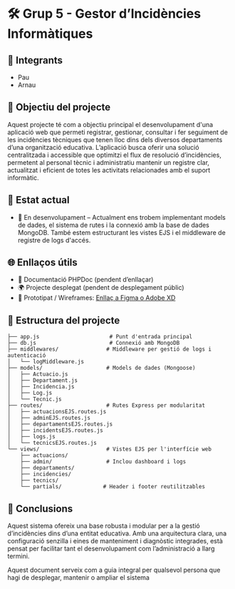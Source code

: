 # 🛠️ Grup 5 - Gestor d’Incidències Informàtiques

## 👥 Integrants

- Pau
- Arnau

## 🎯 Objectiu del projecte

Aquest projecte té com a objectiu principal el desenvolupament d'una aplicació web que permeti registrar, gestionar, consultar i fer seguiment de les incidències tècniques que tenen lloc dins dels diversos departaments d’una organització educativa. L’aplicació busca oferir una solució centralitzada i accessible que optimitzi el flux de resolució d’incidències, permetent al personal tècnic i administratiu mantenir un registre clar, actualitzat i eficient de totes les activitats relacionades amb el suport informàtic.

## 🚧 Estat actual

- 🔧 En desenvolupament – Actualment ens trobem implementant models de dades, el sistema de rutes i la connexió amb la base de dades MongoDB. També estem estructurant les vistes EJS i el middleware de registre de logs d'accés.

## 🌐 Enllaços útils

- 📄 Documentació PHPDoc (pendent d’enllaçar)
- 🌍 Projecte desplegat (pendent de desplegament públic)
- 🎨 Prototipat / Wireframes: [Enllaç a Figma o Adobe XD](#)

## 📁 Estructura del projecte

```
├── app.js                      # Punt d'entrada principal
├── db.js                       # Connexió amb MongoDB
├── middlewares/               # Middleware per gestió de logs i autenticació
│   └── logMiddleware.js
├── models/                    # Models de dades (Mongoose)
│   ├── Actuacio.js
│   ├── Departament.js
│   ├── Incidencia.js
│   ├── Log.js
│   └── Tecnic.js
├── routes/                    # Rutes Express per modularitat
│   ├── actuacionsEJS.routes.js
│   ├── adminEJS.routes.js
│   ├── departamentsEJS.routes.js
│   ├── incidentsEJS.routes.js
│   ├── logs.js
│   └── tecnicsEJS.routes.js
└── views/                     # Vistes EJS per l'interfície web
    ├── actuacions/
    ├── admin/                 # Inclou dashboard i logs
    ├── departaments/
    ├── incidencies/
    ├── tecnics/
    └── partials/             # Header i footer reutilitzables
```

## 🧠 Conclusions

Aquest sistema ofereix una base robusta i modular per a la gestió d’incidències dins d’una entitat educativa. Amb una arquitectura clara, una configuració senzilla i eines de manteniment i diagnòstic integrades, està pensat per facilitar tant el desenvolupament com l’administració a llarg termini.

Aquest document serveix com a guia integral per qualsevol persona que hagi de desplegar, mantenir o ampliar el sistema
